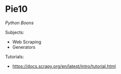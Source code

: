 # Pie10
_Python Boons_

Subjects:
* Web Scraping
* Generators

Tutorials:
* https://docs.scrapy.org/en/latest/intro/tutorial.html

